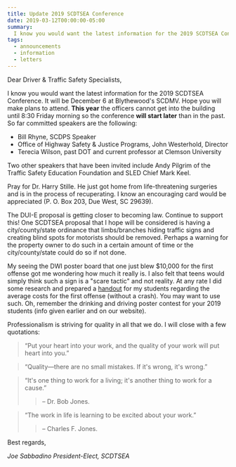 ```yaml
---
title: Update 2019 SCDTSEA Conference
date: 2019-03-12T00:00:00-05:00
summary:
  I know you would want the latest information for the 2019 SCDTSEA Conference. It will be December 6 at Blythewood's SCDMV. Hope you will make plans to attend. This year the...
tags:
  - announcements
  - information
  - letters
---
```

Dear Driver & Traffic Safety Specialists,

I know you would want the latest information for the 2019 SCDTSEA Conference. It will be December 6 at Blythewood's SCDMV. Hope you will make plans to attend. **This year** the officers cannot get into the building until 8:30 Friday morning so the conference **will start later** than in the past. So far committed speakers are the following:

* Bill Rhyne, SCDPS Speaker
* Office of Highway Safety & Justice Programs, John Westerhold, Director
* Terecia Wilson, past DOT and current professor at Clemson University

Two other speakers that have been invited include Andy Pilgrim of the Traffic Safety Education Foundation and SLED Chief Mark Keel.

Pray for Dr. Harry Stille. He just got home from life-threatening surgeries and is in the process of recuperating. I know an encouraging card would be appreciated (P. O. Box 203, Due West, SC 29639).

The DUI-E proposal is getting closer to becoming law. Continue to support this! One SCDTSEA proposal that I hope will be considered is having a city/county/state ordinance that limbs/branches hiding traffic signs and creating blind spots for motorists should be removed. Perhaps a warning for the property owner to do such in a certain amount of time or the city/county/state could do so if not done.

My seeing the DWI poster board that one just blew $10,000 for the first offense got me wondering how much it really is. I also felt that teens would simply think such a sign is a "scare tactic" and not reality. At any rate I did some research and prepared a [handout](/static/img/pdf/bac_expense_chart.pdf) for my students regarding the average costs for the first offense (without a crash). You may want to use such. Oh, remember the drinking and driving poster contest for your 2019 students (info given earlier and on our website).

Professionalism is striving for quality in all that we do.  I will close with a few quotations:

> &ldquo;Put your heart into your work, and the quality of your work will put heart into you.&rdquo;

> &ldquo;Quality&mdash;there are no small mistakes. If it's wrong, it's wrong.&rdquo;

> &ldquo;It's one thing to work for a living; it's another thing to work for a cause.&rdquo;
> > &ndash; Dr. Bob Jones.

> &ldquo;The work in life is learning to be excited about your work.&rdquo;
> > &ndash; Charles F. Jones.

Best regards,

*Joe Sabbadino*
*President-Elect, SCDTSEA*

